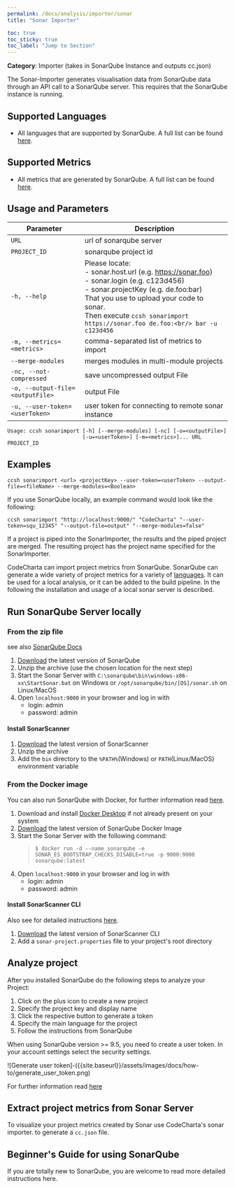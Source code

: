```yaml
---
permalink: /docs/analysis/importer/sonar
title: "Sonar Importer"

toc: true
toc_sticky: true
toc_label: "Jump to Section"
---
```


**Category**: Importer (takes in SonarQube Instance and outputs cc.json)

The Sonar-Importer generates visualisation data from SonarQube data through an API call to a SonarQube server. This requires that the SonarQube instance is running.

## Supported Languages

- All languages that are supported by SonarQube. A full list can be found [here](https://docs.sonarsource.com/sonarqube/latest/analyzing-source-code/languages/overview/).

## Supported Metrics

- All metrics that are generated by SonarQube. A full list can be found [here](https://docs.sonarsource.com/sonarqube/latest/user-guide/code-metrics/metrics-definition/).

## Usage and Parameters

| Parameter                        | Description                                                                                                                                                                                                                                                                    |
| -------------------------------- | ------------------------------------------------------------------------------------------------------------------------------------------------------------------------------------------------------------------------------------------------------------------------------ |
| `URL`                            | url of sonarqube server                                                                                                                                                                                                                                                        |
| `PROJECT_ID`                     | sonarqube project id                                                                                                                                                                                                                                                           |
| `-h, --help`                     | Please locate:<br/> - sonar.host.url (e.g. https://sonar.foo)<br/> - sonar.login (e.g. c123d456)<br/> - sonar.projectKey (e.g. de.foo:bar)<br/> That you use to upload your code to sonar.<br/> Then execute `ccsh sonarimport https://sonar.foo de.foo:<br/> bar -u c123d456` |
| `-m, --metrics=<metrics>`        | comma-separated list of metrics to import                                                                                                                                                                                                                                      |
| `--merge-modules`                | merges modules in multi-module projects                                                                                                                                                                                                                                        |
| `-nc, --not-compressed`          | save uncompressed output File                                                                                                                                                                                                                                                  |
| `-o, --output-file=<outputFile>` | output File                                                                                                                                                                                                                                                                    |
| `-u, --user-token=<userToken>`   | user token for connecting to remote sonar instance                                                                                                                                                                                                                             |

```
Usage: ccsh sonarimport [-h] [--merge-modules] [-nc] [-o=<outputFile>]
                        [-u=<userToken>] [-m=<metrics>]... URL PROJECT_ID
```

## Examples

```
ccsh sonarimport <url> <projectKey> --user-token=<userToken> --output-file=<fileName> --merge-modules=<Boolean>
```

If you use SonarQube locally, an example command would look like the following:

```
ccsh sonarimport "http://localhost:9000/" "CodeCharta" "--user-token=squ_12345" "--output-file=output" "--merge-modules=false"
```

If a project is piped into the SonarImporter, the results and the piped project are merged. The resulting project has the project name specified for the SonarImporter.

CodeCharta can import project metrics from SonarQube. SonarQube can generate a wide variety of project metrics for a variety of [languages](https://www.sonarqube.org/features/multi-languages/). It can be used for a local analysis, or it can be added to the build pipeline. In the following the installation and usage of a local sonar server is described.

## Run SonarQube Server locally

### From the zip file

see also [SonarQube Docs](https://docs.sonarqube.org/latest/setup/get-started-2-minutes/)

1. [Download](https://www.sonarqube.org/downloads/) the latest version of SonarQube
2. Unzip the archive (use the chosen location for the next step)
3. Start the Sonar Server with
   `C:\sonarqube\bin\windows-x86-xx\StartSonar.bat` on Windows or
   `/opt/sonarqube/bin/[OS]/sonar.sh` on Linux/MacOS
4. Open `localhost:9000` in your browser and log in with
   - login: admin
   - password: admin

#### Install SonarScanner

1. [Download](https://docs.sonarqube.org/latest/analysis/scan/sonarscanner/) the latest version of SonarScanner
2. Unzip the archive
3. Add the `bin` directory to the `%PATH%`(Windows) or `PATH`(Linux/MacOS) environment variable

### From the Docker image

You can also run SonarQube with Docker, for further information read [here](https://hub.docker.com/_/sonarqube/).

1. Download and install [Docker Desktop](https://docs.docker.com/desktop/install/windows-install/) if not already present on your system
2. [Download](https://hub.docker.com/_/sonarqube/) the latest version of SonarQube Docker Image
3. Start the Sonar Server with the following command:
   > `$ docker run -d --name sonarqube -e SONAR_ES_BOOTSTRAP_CHECKS_DISABLE=true -p 9000:9000 sonarqube:latest`
4. Open `localhost:9000` in your browser and log in with
   - login: admin
   - password: admin

#### Install SonarScanner CLI

Also see for detailed instructions [here](https://docs.sonarqube.org/latest/analysis/scan/sonarscanner/).

1. [Download](https://hub.docker.com/r/sonarsource/sonar-scanner-cli) the latest version of SonarScanner CLI
2. Add a `sonar-project.properties` file to your project's root directory

## Analyze project

After you installed SonarQube do the following steps to analyze your Project:

1. Click on the plus icon to create a new project
2. Specify the project key and display name
3. Click the respective button to generate a token
4. Specify the main language for the project
5. Follow the instructions from SonarQube

When using SonarQube version >= 9.5, you need to create a user token. In your account settings select the security settings.

![Generate user token]-({{site.baseurl}}/assets/images/docs/how-to/generate_user_token.png)

For further information read [here](https://docs.sonarqube.org/latest/project-administration/project-existence/)

## Extract project metrics from Sonar Server

To visualize your project metrics created by Sonar use CodeCharta's sonar importer. to generate a `cc.json` file.

## Beginner's Guide for using SonarQube

If you are totally new to SonarQube, you are welcome to read more detailed instructions here.
